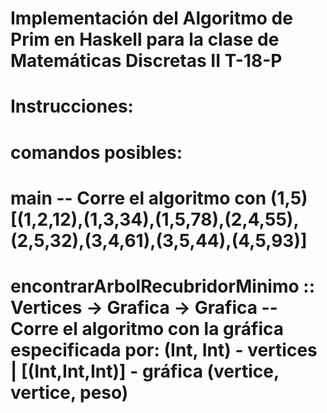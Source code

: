 # Implementación del Algoritmo de Prim en Haskell para la clase de Matemáticas Discretas II T-18-P

# Instrucciones:
# comandos posibles:
# main -- Corre el algoritmo con (1,5) [(1,2,12),(1,3,34),(1,5,78),(2,4,55),(2,5,32),(3,4,61),(3,5,44),(4,5,93)]
# encontrarArbolRecubridorMinimo :: Vertices -> Grafica -> Grafica -- Corre el algoritmo con la gráfica especificada por: (Int, Int) - vertices | [(Int,Int,Int)] - gráfica (vertice, vertice, peso)
